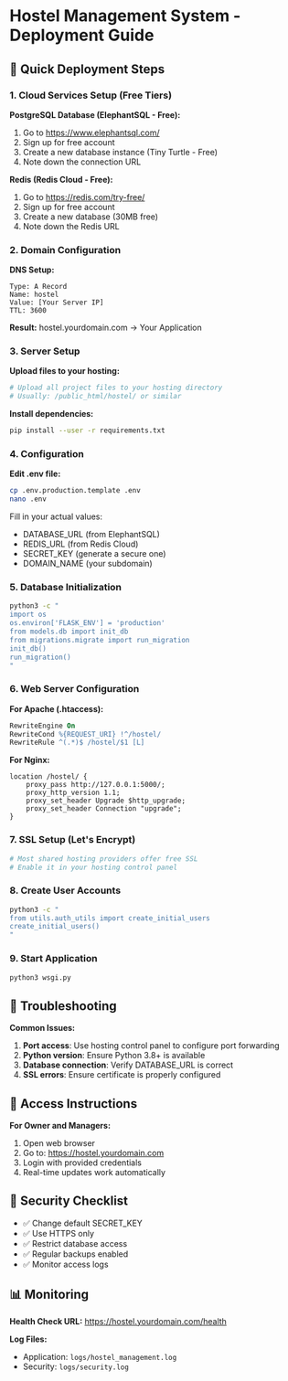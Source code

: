 # Hostel Management System - Deployment Guide

## 🎯 Quick Deployment Steps

### 1. Cloud Services Setup (Free Tiers)

**PostgreSQL Database (ElephantSQL - Free):**
1. Go to https://www.elephantsql.com/
2. Sign up for free account
3. Create a new database instance (Tiny Turtle - Free)
4. Note down the connection URL

**Redis (Redis Cloud - Free):**
1. Go to https://redis.com/try-free/
2. Sign up for free account  
3. Create a new database (30MB free)
4. Note down the Redis URL

### 2. Domain Configuration

**DNS Setup:**
```
Type: A Record
Name: hostel
Value: [Your Server IP]
TTL: 3600
```

**Result:** hostel.yourdomain.com → Your Application

### 3. Server Setup

**Upload files to your hosting:**
```bash
# Upload all project files to your hosting directory
# Usually: /public_html/hostel/ or similar
```

**Install dependencies:**
```bash
pip install --user -r requirements.txt
```

### 4. Configuration

**Edit .env file:**
```bash
cp .env.production.template .env
nano .env
```

Fill in your actual values:
- DATABASE_URL (from ElephantSQL)
- REDIS_URL (from Redis Cloud)
- SECRET_KEY (generate a secure one)
- DOMAIN_NAME (your subdomain)

### 5. Database Initialization

```bash
python3 -c "
import os
os.environ['FLASK_ENV'] = 'production'
from models.db import init_db
from migrations.migrate import run_migration
init_db()
run_migration()
"
```

### 6. Web Server Configuration

**For Apache (.htaccess):**
```apache
RewriteEngine On
RewriteCond %{REQUEST_URI} !^/hostel/
RewriteRule ^(.*)$ /hostel/$1 [L]
```

**For Nginx:**
```nginx
location /hostel/ {
    proxy_pass http://127.0.0.1:5000/;
    proxy_http_version 1.1;
    proxy_set_header Upgrade $http_upgrade;
    proxy_set_header Connection "upgrade";
}
```

### 7. SSL Setup (Let's Encrypt)

```bash
# Most shared hosting providers offer free SSL
# Enable it in your hosting control panel
```

### 8. Create User Accounts

```bash
python3 -c "
from utils.auth_utils import create_initial_users
create_initial_users()
"
```

### 9. Start Application

```bash
python3 wsgi.py
```

## 🔧 Troubleshooting

**Common Issues:**
1. **Port access**: Use hosting control panel to configure port forwarding
2. **Python version**: Ensure Python 3.8+ is available
3. **Database connection**: Verify DATABASE_URL is correct
4. **SSL errors**: Ensure certificate is properly configured

## 📱 Access Instructions

**For Owner and Managers:**
1. Open web browser
2. Go to: https://hostel.yourdomain.com
3. Login with provided credentials
4. Real-time updates work automatically

## 🔐 Security Checklist

- ✅ Change default SECRET_KEY
- ✅ Use HTTPS only
- ✅ Restrict database access
- ✅ Regular backups enabled
- ✅ Monitor access logs

## 📊 Monitoring

**Health Check URL:** https://hostel.yourdomain.com/health

**Log Files:**
- Application: `logs/hostel_management.log`
- Security: `logs/security.log`
